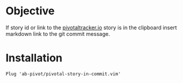 # Objective

If story id or link to the [pivotaltracker.io](https://pivotaltracker.io) story is in the clipboard insert markdown link to the git commit message.

# Installation

```vim
Plug 'ab-pivot/pivotal-story-in-commit.vim'
```
